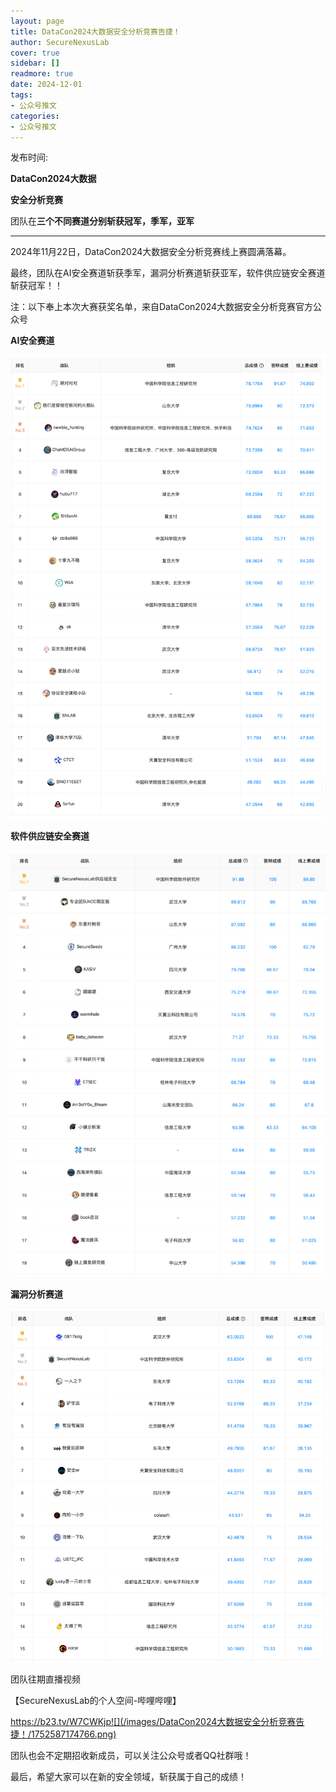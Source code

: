 ```yaml
---
layout: page
title: DataCon2024大数据安全分析竞赛告捷！
author: SecureNexusLab
cover: true
sidebar: []
readmore: true
date: 2024-12-01
tags: 
- 公众号推文
categories:
- 公众号推文
---
```


发布时间: 

  

**DataCon2024大数据**

**安全分析竞赛**



团队在**三个不同赛道分别斩获冠军，季军，亚军**

****



2024年11月22日，DataCon2024大数据安全分析竞赛线上赛圆满落幕。

最终，团队在AI安全赛道斩获季军，漏洞分析赛道斩获亚军，软件供应链安全赛道斩获冠军！！

  

注：以下奉上本次大赛获奖名单，来自DataCon2024大数据安全分析竞赛官方公众号

**AI安全赛道**  

  

![](/images/DataCon2024大数据安全分析竞赛告捷！/1752587174084.png)  

**软件供应链安全赛道**  


![](/images/DataCon2024大数据安全分析竞赛告捷！/1752587174266.png)  

**漏洞分析赛道**  


![](/images/DataCon2024大数据安全分析竞赛告捷！/1752587174425.png)  

  

团队往期直播视频



【SecureNexusLab的个人空间-哔哩哔哩】

https://b23.tv/W7CWKjp![](/images/DataCon2024大数据安全分析竞赛告捷！/1752587174766.png)

  

  

团队也会不定期招收新成员，可以关注公众号或者QQ社群哦！

  

最后，希望大家可以在新的安全领域，斩获属于自己的成绩！

  



  

  

